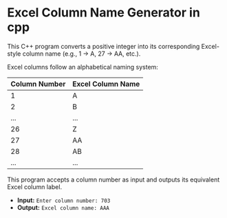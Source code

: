 # Excel Column Name Generator in cpp

This C++ program converts a positive integer into its corresponding Excel-style column name (e.g., 1 → A, 27 → AA, etc.).

Excel columns follow an alphabetical naming system:

| Column Number | Excel Column Name |
|---------------|-------------------|
| 1             | A                 |
| 2             | B                 |
| ...           | ...               |
| 26            | Z                 |
| 27            | AA                |
| 28            | AB                |
| ...           | ...               |

This program accepts a column number as input and outputs its equivalent Excel column label.

- **Input:** `Enter column number: 703`
- **Output:** `Excel column name: AAA`
